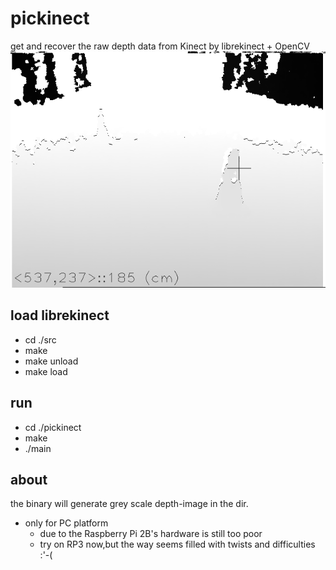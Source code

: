 # pickinect
get and recover the raw depth data from Kinect by librekinect + OpenCV
![gif](result.gif)


## load librekinect
- cd ./src
- make
- make unload
- make load

## run
- cd ./pickinect
- make
- ./main


## about
the binary will generate grey scale depth-image in the dir.
- only for PC platform
    - due to the Raspberry Pi 2B's hardware is still too poor
    - try on RP3 now,but the way seems filled with twists and difficulties :'-(
